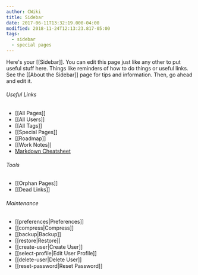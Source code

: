 ```yaml
---
author: CWiki
title: Sidebar
date: 2017-06-11T13:32:19.000-04:00
modified: 2018-11-24T12:13:23.817-05:00
tags:
  - sidebar
  - special pages
---
```








Here's your [[Sidebar]]. You can edit this page just like any other to put useful stuff here. Things like reminders of how to do things or useful links. See the [[About the Sidebar]] page for tips and information. Then, go ahead and edit it.

###### Useful Links ######

* [[All Pages]]
* [[All Users]]
* [[All Tags]]
* [[Special Pages]]
* [[Roadmap]]
* [[Work Notes]]
* [Markdown Cheatsheet](https://github.com/adam-p/markdown-here/wiki/Markdown-Cheatsheet)

###### Tools ######

* [[Orphan Pages]]
* [[Dead Links]]

###### Maintenance ######

* [[preferences|Preferences]]
* [[compress|Compress]]
* [[backup|Backup]]
* [[restore|Restore]]
* [[create-user|Create User]]
* [[select-profile|Edit User Profile]]
* [[delete-user|Delete User]]
* [[reset-password|Reset Password]]